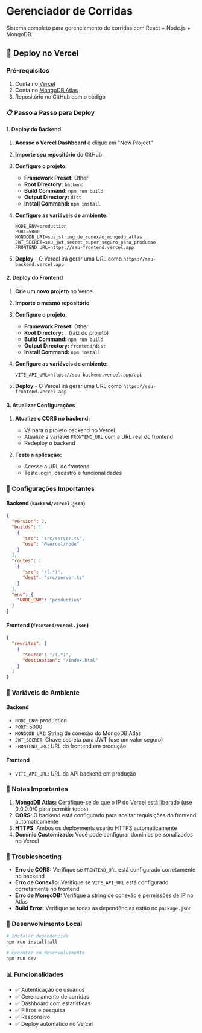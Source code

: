# Gerenciador de Corridas

Sistema completo para gerenciamento de corridas com React + Node.js + MongoDB.

## 🚀 Deploy no Vercel

### Pré-requisitos

1. Conta no [Vercel](https://vercel.com)
2. Conta no [MongoDB Atlas](https://www.mongodb.com/atlas)
3. Repositório no GitHub com o código

### 📋 Passo a Passo para Deploy

#### 1. Deploy do Backend

1. **Acesse o Vercel Dashboard** e clique em "New Project"
2. **Importe seu repositório** do GitHub
3. **Configure o projeto:**
   - **Framework Preset:** Other
   - **Root Directory:** `backend`
   - **Build Command:** `npm run build`
   - **Output Directory:** `dist`
   - **Install Command:** `npm install`

4. **Configure as variáveis de ambiente:**
   ```
   NODE_ENV=production
   PORT=5000
   MONGODB_URI=sua_string_de_conexao_mongodb_atlas
   JWT_SECRET=seu_jwt_secret_super_seguro_para_producao
   FRONTEND_URL=https://seu-frontend.vercel.app
   ```

5. **Deploy** - O Vercel irá gerar uma URL como `https://seu-backend.vercel.app`

#### 2. Deploy do Frontend

1. **Crie um novo projeto** no Vercel
2. **Importe o mesmo repositório**
3. **Configure o projeto:**
   - **Framework Preset:** Other
   - **Root Directory:** `.` (raiz do projeto)
   - **Build Command:** `npm run build`
   - **Output Directory:** `frontend/dist`
   - **Install Command:** `npm install`

4. **Configure as variáveis de ambiente:**
   ```
   VITE_API_URL=https://seu-backend.vercel.app/api
   ```

5. **Deploy** - O Vercel irá gerar uma URL como `https://seu-frontend.vercel.app`

#### 3. Atualizar Configurações

1. **Atualize o CORS no backend:**
   - Vá para o projeto backend no Vercel
   - Atualize a variável `FRONTEND_URL` com a URL real do frontend
   - Redeploy o backend

2. **Teste a aplicação:**
   - Acesse a URL do frontend
   - Teste login, cadastro e funcionalidades

### 🔧 Configurações Importantes

#### Backend (`backend/vercel.json`)
```json
{
  "version": 2,
  "builds": [
    {
      "src": "src/server.ts",
      "use": "@vercel/node"
    }
  ],
  "routes": [
    {
      "src": "/(.*)",
      "dest": "src/server.ts"
    }
  ],
  "env": {
    "NODE_ENV": "production"
  }
}
```

#### Frontend (`frontend/vercel.json`)
```json
{
  "rewrites": [
    {
      "source": "/(.*)",
      "destination": "/index.html"
    }
  ]
}
```

### 🔐 Variáveis de Ambiente

#### Backend
- `NODE_ENV`: production
- `PORT`: 5000
- `MONGODB_URI`: String de conexão do MongoDB Atlas
- `JWT_SECRET`: Chave secreta para JWT (use um valor seguro)
- `FRONTEND_URL`: URL do frontend em produção

#### Frontend
- `VITE_API_URL`: URL da API backend em produção

### 📝 Notas Importantes

1. **MongoDB Atlas:** Certifique-se de que o IP do Vercel está liberado (use 0.0.0.0/0 para permitir todos)
2. **CORS:** O backend está configurado para aceitar requisições do frontend automaticamente
3. **HTTPS:** Ambos os deployments usarão HTTPS automaticamente
4. **Domínio Customizado:** Você pode configurar domínios personalizados no Vercel

### 🐛 Troubleshooting

- **Erro de CORS:** Verifique se `FRONTEND_URL` está configurado corretamente no backend
- **Erro de Conexão:** Verifique se `VITE_API_URL` está configurado corretamente no frontend
- **Erro de MongoDB:** Verifique a string de conexão e permissões de IP no Atlas
- **Build Error:** Verifique se todas as dependências estão no `package.json`

### 🔄 Desenvolvimento Local

```bash
# Instalar dependências
npm run install:all

# Executar em desenvolvimento
npm run dev
```

### 📊 Funcionalidades

- ✅ Autenticação de usuários
- ✅ Gerenciamento de corridas
- ✅ Dashboard com estatísticas
- ✅ Filtros e pesquisa
- ✅ Responsivo
- ✅ Deploy automático no Vercel